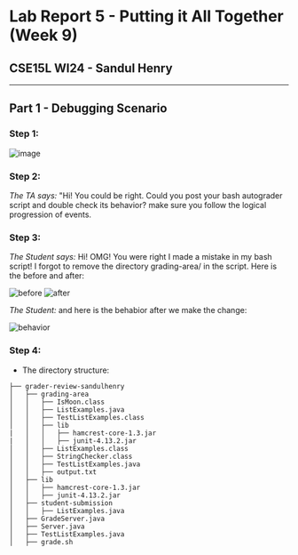 # Lab Report 5 - Putting it All Together (Week 9)
## CSE15L WI24 - Sandul Henry
___
## Part 1 - Debugging Scenario

### Step 1:
![image](https://github.com/sandulhenry/cse15l-lab-reports/assets/154122103/86771d19-4471-40c9-94ef-3ce83e27ae4a)

### Step 2:
*The TA says:* "Hi! You could be right. Could you post your bash autograder script and double check its behavior? make sure you follow the logical progression of events. 

### Step 3:
*The Student says:* Hi! OMG! You were right I made a mistake in my bash script! I forgot to remove the directory grading-area/ in the script. Here is the before and after:

![before](https://github.com/sandulhenry/cse15l-lab-reports/assets/154122103/ed49cc8e-6ba8-408b-a3c9-033305a0587f)
![after](https://github.com/sandulhenry/cse15l-lab-reports/assets/154122103/38d97f43-8ded-48b7-9836-4be250dbb903)

*The Student:* and here is the behabior after we make the change:

![behavior](https://github.com/sandulhenry/cse15l-lab-reports/assets/154122103/f376285b-8bb3-4077-8d78-d99f608699c3)

### Step 4:

* The directory structure:
```
├── grader-review-sandulhenry
│   ├── grading-area
│   │   ├── IsMoon.class
│   │   ├── ListExamples.java
│   │   ├── TestListExamples.class
│   │   ├── lib
|   │   │   ├── hamcrest-core-1.3.jar
|   │   │   ├── junit-4.13.2.jar
│   │   ├── ListExamples.class
│   │   ├── StringChecker.class
│   │   ├── TestListExamples.java
│   │   ├── output.txt
│   ├── lib
│   │   ├── hamcrest-core-1.3.jar
│   │   ├── junit-4.13.2.jar
│   ├── student-submission
│   │   ├── ListExamples.java
│   ├── GradeServer.java
│   ├── Server.java
│   ├── TestListExamples.java
│   ├── grade.sh
```






